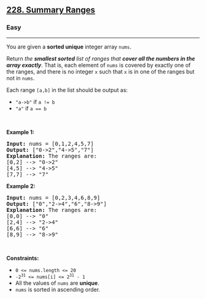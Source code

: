 <h2><a href="https://leetcode.com/problems/summary-ranges/">228. Summary Ranges</a></h2><h3>Easy</h3><hr><div><p>You are given a <strong>sorted unique</strong> integer array <code>nums</code>.</p>

<p>Return <em>the <strong>smallest sorted</strong> list of ranges that <strong>cover all the numbers in the array exactly</strong></em>. That is, each element of <code>nums</code> is covered by exactly one of the ranges, and there is no integer <code>x</code> such that <code>x</code> is in one of the ranges but not in <code>nums</code>.</p>

<p>Each range <code>[a,b]</code> in the list should be output as:</p>

<ul data-read-aloud-multi-block="true">
	<li><code>"a-&gt;b"</code> if <code>a != b</code></li>
	<li><code>"a"</code> if <code>a == b</code></li>
</ul>

<p>&nbsp;</p>
<p><strong>Example 1:</strong></p>

<pre><strong>Input:</strong> nums = [0,1,2,4,5,7]
<strong>Output:</strong> ["0-&gt;2","4-&gt;5","7"]
<strong>Explanation:</strong> The ranges are:
[0,2] --&gt; "0-&gt;2"
[4,5] --&gt; "4-&gt;5"
[7,7] --&gt; "7"
</pre>

<p><strong>Example 2:</strong></p>

<pre><strong>Input:</strong> nums = [0,2,3,4,6,8,9]
<strong>Output:</strong> ["0","2-&gt;4","6","8-&gt;9"]
<strong>Explanation:</strong> The ranges are:
[0,0] --&gt; "0"
[2,4] --&gt; "2-&gt;4"
[6,6] --&gt; "6"
[8,9] --&gt; "8-&gt;9"
</pre>

<p>&nbsp;</p>
<p><strong>Constraints:</strong></p>

<ul>
	<li><code>0 &lt;= nums.length &lt;= 20</code></li>
	<li><code>-2<sup>31</sup> &lt;= nums[i] &lt;= 2<sup>31</sup> - 1</code></li>
	<li>All the values of <code>nums</code> are <strong>unique</strong>.</li>
	<li><code>nums</code> is sorted in ascending order.</li>
</ul>
</div>
